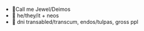 - 🌊Call me Jewel/Deimos
- 🌌 he/they/it + neos
- 🌠 dni transabled/transcum, endos/tulpas, gross ppl
<!---
murritluver/murritluver is a ✨ special ✨ repository because its `README.md` (this file) appears on your GitHub profile.
You can click the Preview link to take a look at your changes.
--->
